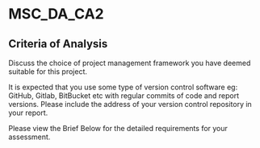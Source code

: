 # MSC_DA_CA2

## Criteria of Analysis 

Discuss the choice of project management framework you have deemed suitable for this project.

It is expected that you use some type of version control software eg: GitHub, Gitlab, BitBucket etc with regular commits of code and report versions. Please include the address of your version control repository in your report.

Please view the Brief Below for the detailed requirements for your assessment.

